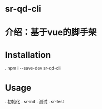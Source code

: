 # sr-qd-cli
# 介绍：基于vue的脚手架
# Installation
. npm i --save-dev sr-qd-cli

# Usage
. 初始化
. sr-init <project-name>
. 测试
. sr-test <project-name>

